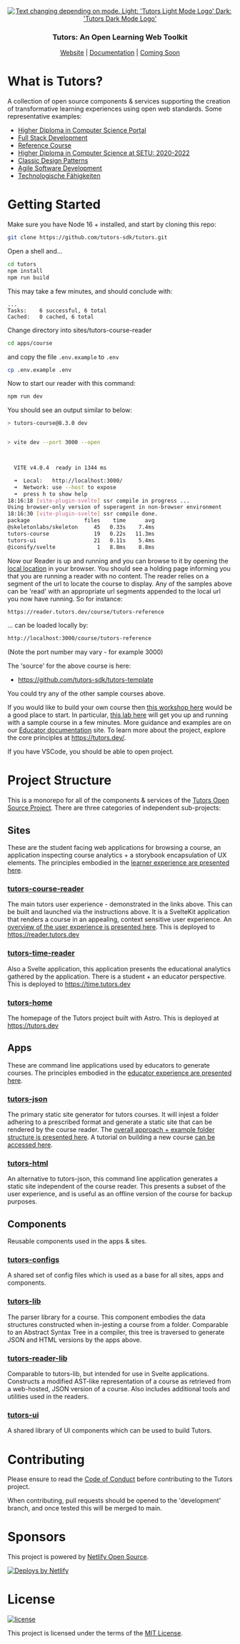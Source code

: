 <p align="center">
  <a href="https://tutors.dev">
    <picture>
      <source media="(prefers-color-scheme: dark)"  srcset="./assets/tutors-dark.png">
      <source media="(prefers-color-scheme: light)" srcset="./assets/tutors-light.png">
      <img alt="Text changing depending on mode. Light: 'Tutors Light Mode Logo' Dark: 'Tutors Dark Mode Logo'" src="./assets/tutors-light.png">
    </picture>    
  </a>
</p>

<h3 align="center">
Tutors: An Open Learning Web Toolkit
</h3>

<p align="center">
  <a href="https://tutors.dev">Website</a> |
  <a href="https://docs.tutors.dev">Documentation</a> |
  <a href="#">Coming Soon</a>
</p>

# What is Tutors?

A collection of open source components & services supporting the creation of transformative learning experiences using open web standards. Some representative examples:

- [Higher Diploma in Computer Science Portal](https://reader.tutors.dev/course/wit-hdip-comp-sci-showcase)
- [Full Stack Development](https://reader.tutors.dev/course/full-stack-web-dev-oth-2022)
- [Reference Course](https://reader.tutors.dev/course/tutors-reference)
- [Higher Diploma in Computer Science at SETU: 2020-2022](https://reader.tutors.dev/course/wit-hdip-comp-sci-2020)
- [Classic Design Patterns](https://tutors-svelte.netlify.app/course/classic-design-patterns)
- [Agile Software Development](https://reader.tutors.dev/course/agile-dev-2021)
- [Technologische Fähigkeiten](https://reader.tutors.dev/course/zusatzstudium-digital-skills-semester1)

# Getting Started

Make sure you have Node 16 + installed, and start by cloning this repo:

```bash
git clone https://github.com/tutors-sdk/tutors.git
```

Open a shell and...

```bash
cd tutors
npm install
npm run build
```

This may take a few minutes, and should conclude with:

```text
...
Tasks:    6 successful, 6 total
Cached:   0 cached, 6 total
```

Change directory into sites/tutors-course-reader

```bash
cd apps/course
```

and copy the file `.env.example` to `.env`

```bash
cp .env.example .env
```

Now to start our reader with this command:

```bash
npm run dev
```

You should see an output similar to below:

```bash
> tutors-course@8.3.0 dev


> vite dev --port 3000 --open



  VITE v4.0.4  ready in 1344 ms

  ➜  Local:   http://localhost:3000/
  ➜  Network: use --host to expose
  ➜  press h to show help
18:16:18 [vite-plugin-svelte] ssr compile in progress ...
Using browser-only version of superagent in non-browser environment
18:16:30 [vite-plugin-svelte] ssr compile done.
package                 files    time      avg
@skeletonlabs/skeleton     45   0.33s    7.4ms
tutors-course              19   0.22s   11.3ms
tutors-ui                  21   0.11s    5.4ms
@iconify/svelte             1   8.8ms    8.8ms
```

Now our Reader is up and running and you can browse to it by opening the <a href="http://localhost:3000/">local location</a> in your browser. You should see a holding page informing you that you are running a reader with no content.
The reader relies on a segment of the url to locate the course to display. Any of the samples above can be 'read' with an appropriate url segments appended to the local url you now have running. So for instance:

```bash
https://reader.tutors.dev/course/tutors-reference
```

... can be loaded locally by:

```bash
http://localhost:3000/course/tutors-reference
```

(Note the port number may vary - for example 3000)

The 'source' for the above course is here:

- https://github.com/tutors-sdk/tutors-template

You could try any of the other sample courses above.

If you would like to build your own course then [this workshop here](https://reader.tutors.dev/topic/tutors-docs/topic-00-WX) would be a good place to start. In particular, [this lab here](https://reader.tutors.dev/lab/tutors-docs/topic-00-WX/unit-1-creating/book-a) will get you up and running with a sample course in a few minutes. More guidance and examples are on our [Educator documentation](https://reader.tutors.dev/topic/tutors-docs/topic-02-EX) site. To learn more about the project, explore the core principles at https://tutors.dev/.

If you have VSCode, you should be able to open project.

# Project Structure

This is a monorepo for all of the components & services of the [Tutors Open Source Project](https://tutors.dev/). There are three categories of independent sub-projects:

## Sites

These are the student facing web applications for browsing a course, an application inspecting course analytics + a storybook encapsulation of UX elements. The principles embodied in the [learner experience are presented here](https://reader.tutors.dev/#/lab/docs.tutors.dev/topic-03-DX/unit-0/book-plans/01).

### [tutors-course-reader](https://github.com/tutors-sdk/tutors/tree/main/sites/tutors-course-reader)

The main tutors user experience - demonstrated in the links above. This can be built and launched via the instructions above. It is a SvelteKit application that renders a course in an appealing, context sensitive user experience. An [overview of the user experience is presented here](https://reader.tutors.dev/talk/docs.tutors.dev/topic-00-WX/unit-1-creating/talk-1/tutor-ux.pdf). This is deployed to https://reader.tutors.dev

### [tutors-time-reader](https://github.com/tutors-sdk/tutors/tree/main/sites/tutors-time-reader)

Also a Svelte application, this application presents the educational analytics gathered by the application. There is a student + an educator perspective. This is deployed to https://time.tutors.dev

### [tutors-home](https://github.com/tutors-sdk/tutors/tree/main/sites/tutors-home)

The homepage of the Tutors project built with Astro. This is deployed at https://tutors.dev

## Apps

These are command line applications used by educators to generate courses. The principles embodied in the [educator experience are presented here](https://reader.tutors.dev/#/lab/docs.tutors.dev/topic-03-DX/unit-0/book-plans/02).

### [tutors-json](https://github.com/tutors-sdk/tutors/tree/main/apps/tutors-json)

The primary static site generator for tutors courses. It will injest a folder adhering to a prescribed format and generate a static site that can be rendered by the course reader. The [overall approach + example folder structure is presented here](https://reader.tutors.dev/#/talk/docs.tutors.dev/topic-00-WX/unit-1-creating/talk-2/tutor-ex.pdf). A tutorial on building a new course [can be accessed here](https://reader.tutors.dev/#/lab/docs.tutors.dev/topic-00-WX/unit-1-creating/book-a).

### [tutors-html](https://github.com/tutors-sdk/tutors/tree/main/apps/tutors-html)

An alternative to tutors-json, this command line application generates a static site independent of the course reader. This presents a subset of the user experience, and is useful as an offline version of the course for backup purposes.

## Components

Reusable components used in the apps & sites.

### [tutors-configs](https://github.com/tutors-sdk/tutors/tree/main/components/tutors-configs)

A shared set of config files which is used as a base for all sites, apps and components.

### [tutors-lib](https://github.com/tutors-sdk/tutors/tree/main/components/tutors-lib)

The parser library for a course. This component embodies the data structures constructed when in-jesting a course from a folder. Comparable to an Abstract Syntax Tree in a compiler, this tree is traversed to generate JSON and HTML versions by the apps above.

### [tutors-reader-lib](https://github.com/tutors-sdk/tutors/tree/main/components/tutors-reader-lib)

Comparable to tutors-lib, but intended for use in Svelte applications. Constructs a modified AST-like representation of a course as retrieved from a web-hosted, JSON version of a course. Also includes additional tools and utilities used in the readers.

### [tutors-ui](https://github.com/tutors-sdk/tutors/tree/main/components/tutors-ui)

A shared library of UI components which can be used to build Tutors.

# Contributing

Please ensure to read the [Code of Conduct](./CODE_OF_CONDUCT.md) before contributing to the Tutors project.

When contributing, pull requests should be opened to the 'development' branch, and once tested this will be merged to main.

# Sponsors

This project is powered by [Netlify Open Source](https://www.netlify.com/open-source/).

[![Deploys by Netlify](https://www.netlify.com/v3/img/components/netlify-color-bg.svg)](https://www.netlify.com)

# License

[![license](https://img.shields.io/badge/license-MIT-3A929B.svg)](./LICENSE)

This project is licensed under the terms of the [MIT License](./LICENSE).
